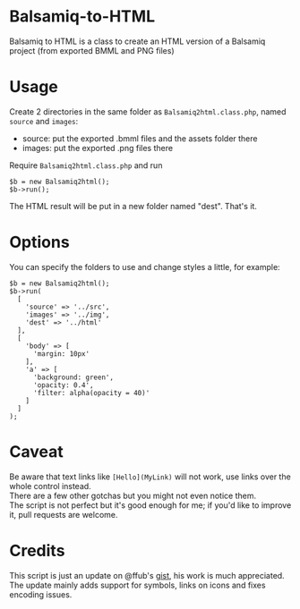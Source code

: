 # Balsamiq-to-HTML

Balsamiq to HTML is a class to create an HTML version of a Balsamiq project (from exported BMML and PNG files)

# Usage

Create 2 directories in the same folder as `Balsamiq2html.class.php`, named `source` and `images`:
- source: put the exported .bmml files and the assets folder there
- images: put the exported .png files there

Require `Balsamiq2html.class.php` and run
```
$b = new Balsamiq2html();
$b->run();
```

The HTML result will be put in a new folder named "dest". That's it.

# Options

You can specify the folders to use and change styles a little, for example:
```
$b = new Balsamiq2html();
$b->run(
  [
    'source' => '../src',
    'images' => '../img',
    'dest' => '../html'
  ],
  [
    'body' => [
      'margin: 10px'
    ],
    'a' => [
      'background: green',
      'opacity: 0.4',
      'filter: alpha(opacity = 40)'
    ]
  ]
);
```

# Caveat

Be aware that text links like `[Hello](MyLink)` will not work, use links over the whole control instead.  
There are a few other gotchas but you might not even notice them.  
The script is not perfect but it's good enough for me; if you'd like to improve it, pull requests are welcome.

# Credits

This script is just an update on @ffub's [gist](https://gist.github.com/ffub/1084424), his work is much appreciated.  
The update mainly adds support for symbols, links on icons and fixes encoding issues.
